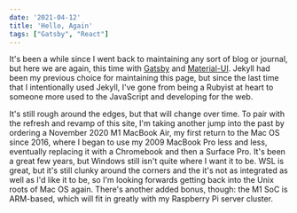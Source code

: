 ```yaml
---
date: '2021-04-12'
title: 'Hello, Again'
tags: ["Gatsby", "React"]
---
```


It's been a while since I went back to maintaining any sort of blog or journal, but here we are again, this time with [Gatsby](https://www.gatsbyjs.com/) and [Material-UI](https://material-ui.com/). Jekyll had been my previous choice for maintaining this page, but since the last time that I intentionally used Jekyll, I've gone from being a Rubyist at heart to someone more used to the JavaScript and developing for the web.

It's still rough around the edges, but that will change over time. To pair with the refresh and revamp of this site, I'm taking another jump into the past by ordering a November 2020 M1 MacBook Air, my first return to the Mac OS since 2016, where I began to use my 2009 MacBook Pro less and less, eventually replacing it with a Chromebook and then a Surface Pro. It's been a great few years, but Windows still isn't quite where I want it to be. WSL is great, but it's still clunky around the corners and the it's not as integrated as well as I'd like it to be, so I'm looking forwards getting back into the Unix roots of Mac OS again. There's another added bonus, though: the M1 SoC is ARM-based, which will fit in greatly with my Raspberry Pi server cluster.
